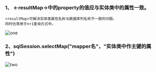 ### 1、 <-resultMap->中的property的值应与实体类中的属性一致。
	<resultMap>可解决实体类属性名称与数据库列名称不一致的问题。   
	同时也常用于n+1查询方式中。
![one](https://i.loli.net/2019/07/05/5d1eee00c28aa38594.png)
### 2、sqlSession.selectMap("mapper名"，"实体类中作主键的属性")  
![two](https://i.loli.net/2019/07/05/5d1eee00c582c51040.png)

